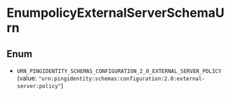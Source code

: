 

# EnumpolicyExternalServerSchemaUrn

## Enum


* `URN_PINGIDENTITY_SCHEMAS_CONFIGURATION_2_0_EXTERNAL_SERVER_POLICY` (value: `"urn:pingidentity:schemas:configuration:2.0:external-server:policy"`)



